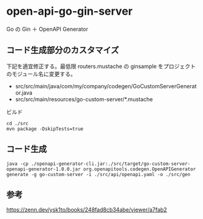 <!-- VSCode:Ctrl+k, v -->
# open-api-go-gin-server
Go の Gin ＋ OpenAPI Generator 

## コード生成部分のカスタマイズ

下記を適宜修正する。最低限 routers.mustache の ginsample をプロジェクトのモジュール名に変更する。

- src/src/main/java/com/my/company/codegen/GoCustomServerGenerator.java
- src/src/main/resources/go-custom-server/*.mustache

ビルド
```shell
cd ./src
mvn package -DskipTests=true
```


## コード生成

```shell
java -cp ./openapi-generator-cli.jar:./src/target/go-custom-server-openapi-generator-1.0.0.jar org.openapitools.codegen.OpenAPIGenerator generate -g go-custom-server -i ./src/api/openapi.yaml -o ./src/gen
```

## 参考
https://zenn.dev/ysk1to/books/248fad8cb34abe/viewer/a7fab2
